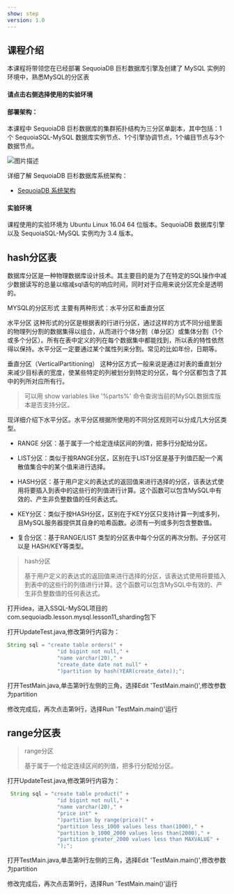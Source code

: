 ```yaml
---
show: step
version: 1.0 
---
```


## 课程介绍

本课程将带领您在已经部署 SequoiaDB 巨杉数据库引擎及创建了 MySQL 实例的环境中，熟悉MySQL的分区表

#### 请点击右侧选择使用的实验环境

#### 部署架构：

本课程中 SequoiaDB 巨杉数据库的集群拓扑结构为三分区单副本，其中包括：1个 SequoiaSQL-MySQL 数据库实例节点、1个引擎协调节点，1个编目节点与3个数据节点。

![图片描述](https://doc.shiyanlou.com/courses/1469/1207281/8d88e6faed223a26fcdc66fa2ef8d3c5)

详细了解 SequoiaDB 巨杉数据库系统架构：

- [SequoiaDB 系统架构](http://doc.sequoiadb.com/cn/sequoiadb-cat_id-1519649201-edition_id-0)

#### 实验环境

课程使用的实验环境为 Ubuntu Linux 16.04 64 位版本。SequoiaDB 数据库引擎以及 SequoiaSQL-MySQL 实例均为 3.4 版本。

## hash分区表

数据库分区是一种物理数据库设计技术。其主要目的是为了在特定的SQL操作中减少数据读写的总量以缩减sql语句的响应时间，同时对于应用来说分区完全是透明的。

MYSQL的分区形式
主要有两种形式：水平分区和垂直分区

水平分区
这种形式的分区是根据表的行进行分区，通过这样的方式不同分组里面的物理列分割的数据集得以组合，从而进行个体分割（单分区）或集体分割（1个或多个分区）。所有在表中定义的列在每个数据集中都能找到，所以表的特性依然得以保持。水平分区一定要通过某个属性列来分割。常见的比如年份，日期等。

垂直分区（VerticalPartitioning）
这种分区方式一般来说是通过对表的垂直划分来减少目标表的宽度，使某些特定的列被划分到特定的分区，每个分区都包含了其中的列所对应所有行。

> 可以用 show variables like '%parts%' 命令查询当前的MySQL数据库版本是否支持分区。

现详细介绍下水平分区。水平分区根据所使用的不同分区规则可以分成几大分区类型。

- RANGE 分区：基于属于一个给定连续区间的列值，把多行分配给分区。

- LIST分区：类似于按RANGE分区，区别在于LIST分区是基于列值匹配一个离散值集合中的某个值来进行选择。

- HASH分区：基于用户定义的表达式的返回值来进行选择的分区，该表达式使用将要插入到表中的这些行的列值进行计算。这个函数可以包含MySQL中有效的、产生非负整数值的任何表达式。

- KEY分区：类似于按HASH分区，区别在于KEY分区只支持计算一列或多列，且MySQL服务器提供其自身的哈希函数。必须有一列或多列包含整数值。

- 复合分区：基于RANGE/LIST 类型的分区表中每个分区的再次分割。子分区可以是 HASH/KEY等类型。

> hash分区
>
> 基于用户定义的表达式的返回值来进行选择的分区，该表达式使用将要插入到表中的这些行的列值进行计算。这个函数可以包含MySQL中有效的、产生非负整数值的任何表达式。

打开idea，进入SSQL-MySQL项目的com.sequoiadb.lesson.mysql.lesson11_sharding包下

打开UpdateTest.java,修改第9行内容为：

```java
String sql = "create table orders(" +
                "id bigint not null," +
                "name varchar(20)," +
                "create_date date not null" +
                ")partition by hash(YEAR(create_date));";
```

打开TestMain.java,单击第9行左侧的三角，选择Edit 'TestMain.main()',修改参数为partition

修改完成后，再次点击第9行，选择Run 'TestMain.main()'运行

## range分区表

> range分区
>
> 基于属于一个给定连续区间的列值，把多行分配给分区。

打开UpdateTest.java,修改第9行内容为：

```java
 String sql = "create table product(" +
                "id bigint not null," +
                "name varchar(20)," +
                "price int" +
                ")partition by range(price)(" +
                "partition less_1000 values less than(1000)," +
                "partition b_1000_2000 values less than(2000)," +
                "partition greater_2000 values less than MAXVALUE" +
                ");";
```

打开TestMain.java,单击第9行左侧的三角，选择Edit 'TestMain.main()',修改参数为partition

修改完成后，再次点击第9行，选择Run 'TestMain.main()'运行

